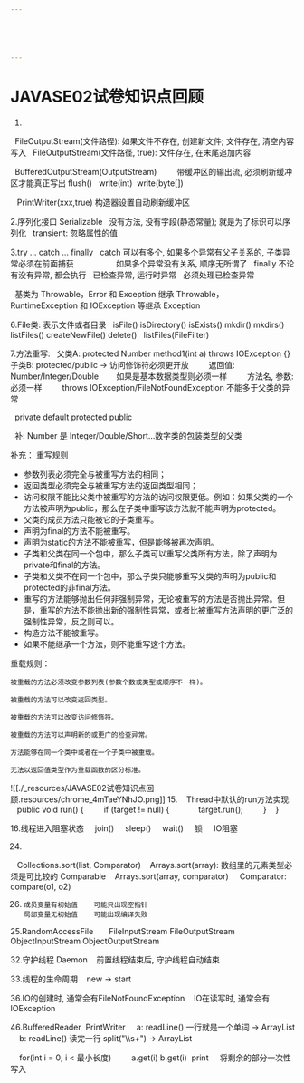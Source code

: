 ```yaml
---





---
```


# JAVASE02试卷知识点回顾


1.
  FileOutputStream(文件路径): 如果文件不存在, 创建新文件; 文件存在, 清空内容写入
  FileOutputStream(文件路径, true): 文件存在, 在末尾追加内容

  BufferedOutputStream(OutputStream)
        带缓冲区的输出流, 必须刷新缓冲区才能真正写出 flush()
  write(int)  write(byte\[\])

   PrintWriter(xxx,true) 构造器设置自动刷新缓冲区

2.序列化接口 Serializable
  没有方法, 没有字段(静态常量); 就是为了标识可以序列化
  transient: 忽略属性的值

3.try ... catch ... finally
  catch 可以有多个, 如果多个异常有父子关系的, 子类异常必须在前面捕获
                  如果多个异常没有关系, 顺序无所谓了
  finally 不论有没有异常, 都会执行
  已检查异常, 运行时异常
  必须处理已检查异常

  基类为 Throwable，Error 和 Exception 继承 Throwable，
  RuntimeException 和 IOException 等继承 Exception

6.File类: 表示文件或者目录
  isFile() isDirectory() isExists() mkdir() mkdirs()
  listFiles() createNewFile() delete()
  listFiles(FileFilter)

7.方法重写:
  父类A: protected Number method1(int a) throws IOException {}
  子类B: protected/public -> 访问修饰符必须更开放
        返回值: Number/Integer/Double        如果是基本数据类型则必须一样
        方法名, 参数: 必须一样
        throws IOException/FileNotFoundException 不能多于父类的异常

  private default protected public

  补: Number 是 Integer/Double/Short...数字类的包装类型的父类

补充：
重写规则

* 参数列表必须完全与被重写方法的相同；
* 返回类型必须完全与被重写方法的返回类型相同；
* 访问权限不能比父类中被重写的方法的访问权限更低。例如：如果父类的一个方法被声明为public，那么在子类中重写该方法就不能声明为protected。
* 父类的成员方法只能被它的子类重写。
* 声明为final的方法不能被重写。
* 声明为static的方法不能被重写，但是能够被再次声明。
* 子类和父类在同一个包中，那么子类可以重写父类所有方法，除了声明为private和final的方法。
* 子类和父类不在同一个包中，那么子类只能够重写父类的声明为public和protected的非final方法。
* 重写的方法能够抛出任何非强制异常，无论被重写的方法是否抛出异常。但是，重写的方法不能抛出新的强制性异常，或者比被重写方法声明的更广泛的强制性异常，反之则可以。
* 构造方法不能被重写。
* 如果不能继承一个方法，则不能重写这个方法。

重载规则：

	被重载的方法必须改变参数列表(参数个数或类型或顺序不一样)。
	
	被重载的方法可以改变返回类型。
	
	被重载的方法可以改变访问修饰符。
	
	被重载的方法可以声明新的或更广的检查异常。
	
	方法能够在同一个类中或者在一个子类中被重载。
	
	无法以返回值类型作为重载函数的区分标准。
	

![[./_resources/JAVASE02试卷知识点回顾.resources/chrome_4mTaeYNhJO.png]]
15.
   Thread中默认的run方法实现:
   public void run() {
        if (target != null) {
            target.run();
        }
   }

16.线程进入阻塞状态
    join()
    sleep()
    wait()
    锁
    IO阻塞

24.
   Collections.sort(list, Comparator)
   Arrays.sort(array): 数组里的元素类型必须是可比较的 Comparable
   Arrays.sort(array, comparator)
    Comparator: compare(o1, o2)

26.
		成员变量有初始值    可能只出现空指针
		局部变量无初始值    可能出现编译失败

25.RandomAccessFile
      FileInputStream FileOutputStream ObjectInputStream ObjectOutputStream

32.守护线程 Daemon
   前置线程结束后, 守护线程自动结束

33.线程的生命周期
   new -> start

36.IO的创建时, 通常会有FileNotFoundException
   IO在读写时, 通常会有IOException

46.BufferedReader  PrintWriter
    a: readLine() 一行就是一个单词 -> ArrayList
    b: readLine() 读完一行 split("\\\\s+") -> ArrayList

    for(int i = 0; i < 最小长度)
        a.get(i) b.get(i)  print
    将剩余的部分一次性写入

